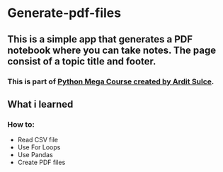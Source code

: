 # Generate-pdf-files

## This is a simple app that generates a PDF notebook where you can take notes. The page consist of a topic  title and footer.
### This is part of [Python Mega Course created by Ardit Sulce](https://www.udemy.com/share/101Wa03@WC8rc9LU8WPNugrAmmS4WyzM1k2zMU0LvZS9VBgAJL1LcK6AjdhUHB81-Qpjvh5Nug==/).


## What i learned
### How to: 
- Read CSV file 
- Use For Loops 
- Use Pandas 
- Create PDF files